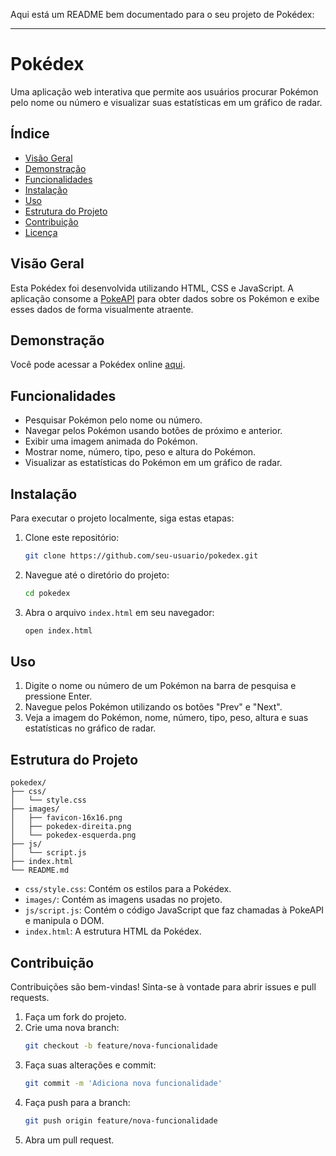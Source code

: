 Aqui está um README bem documentado para o seu projeto de Pokédex:

---

# Pokédex

Uma aplicação web interativa que permite aos usuários procurar Pokémon pelo nome ou número e visualizar suas estatísticas em um gráfico de radar.

## Índice

- [Visão Geral](#visão-geral)
- [Demonstração](#demonstração)
- [Funcionalidades](#funcionalidades)
- [Instalação](#instalação)
- [Uso](#uso)
- [Estrutura do Projeto](#estrutura-do-projeto)
- [Contribuição](#contribuição)
- [Licença](#licença)

## Visão Geral

Esta Pokédex foi desenvolvida utilizando HTML, CSS e JavaScript. A aplicação consome a [PokeAPI](https://pokeapi.co/) para obter dados sobre os Pokémon e exibe esses dados de forma visualmente atraente.

## Demonstração

Você pode acessar a Pokédex online [aqui](#).

## Funcionalidades

- Pesquisar Pokémon pelo nome ou número.
- Navegar pelos Pokémon usando botões de próximo e anterior.
- Exibir uma imagem animada do Pokémon.
- Mostrar nome, número, tipo, peso e altura do Pokémon.
- Visualizar as estatísticas do Pokémon em um gráfico de radar.

## Instalação

Para executar o projeto localmente, siga estas etapas:

1. Clone este repositório:
   ```bash
   git clone https://github.com/seu-usuario/pokedex.git
   ```
2. Navegue até o diretório do projeto:
   ```bash
   cd pokedex
   ```

3. Abra o arquivo `index.html` em seu navegador:
   ```bash
   open index.html
   ```

## Uso

1. Digite o nome ou número de um Pokémon na barra de pesquisa e pressione Enter.
2. Navegue pelos Pokémon utilizando os botões "Prev" e "Next".
3. Veja a imagem do Pokémon, nome, número, tipo, peso, altura e suas estatísticas no gráfico de radar.

## Estrutura do Projeto

```
pokedex/
├── css/
│   └── style.css
├── images/
│   ├── favicon-16x16.png
│   ├── pokedex-direita.png
│   └── pokedex-esquerda.png
├── js/
│   └── script.js
├── index.html
└── README.md
```

- `css/style.css`: Contém os estilos para a Pokédex.
- `images/`: Contém as imagens usadas no projeto.
- `js/script.js`: Contém o código JavaScript que faz chamadas à PokeAPI e manipula o DOM.
- `index.html`: A estrutura HTML da Pokédex.

## Contribuição

Contribuições são bem-vindas! Sinta-se à vontade para abrir issues e pull requests.

1. Faça um fork do projeto.
2. Crie uma nova branch:
   ```bash
   git checkout -b feature/nova-funcionalidade
   ```
3. Faça suas alterações e commit:
   ```bash
   git commit -m 'Adiciona nova funcionalidade'
   ```
4. Faça push para a branch:
   ```bash
   git push origin feature/nova-funcionalidade
   ```
5. Abra um pull request.
